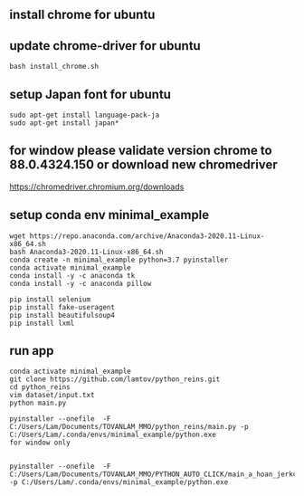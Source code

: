 ## install chrome for ubuntu
## update chrome-driver for ubuntu
```
bash install_chrome.sh
```
## setup Japan font for ubuntu
```
sudo apt-get install language-pack-ja
sudo apt-get install japan*
```

## for window please validate version chrome to 88.0.4324.150 or download new chromedriver
https://chromedriver.chromium.org/downloads

## setup conda env minimal_example
```
wget https://repo.anaconda.com/archive/Anaconda3-2020.11-Linux-x86_64.sh
bash Anaconda3-2020.11-Linux-x86_64.sh
conda create -n minimal_example python=3.7 pyinstaller
conda activate minimal_example
conda install -y -c anaconda tk
conda install -y -c anaconda pillow

pip install selenium
pip install fake-useragent
pip install beautifulsoup4
pip install lxml
```
## run app
```
conda activate minimal_example
git clone https://github.com/lamtov/python_reins.git
cd python_reins
vim dataset/input.txt 
python main.py
```

```
pyinstaller --onefile  -F C:/Users/Lam/Documents/TOVANLAM_MMO/python_reins/main.py -p C:/Users/Lam/.conda/envs/minimal_example/python.exe
for window only
```

```angular2

pyinstaller --onefile  -F C:/Users/Lam/Documents/TOVANLAM_MMO/PYTHON_AUTO_CLICK/main_a_hoan_jerkcum.py -p C:/Users/Lam/.conda/envs/minimal_example/python.exe

```